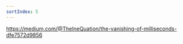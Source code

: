 ```yaml
---
sortIndex: 5
---
```


<https://medium.com/@TheIneQuation/the-vanishing-of-milliseconds-dfe7572d9856>
